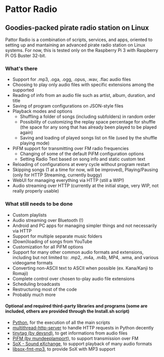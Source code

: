# Pattor Radio
## Goodies-packed pirate radio station on Linux

Pattor Radio is a combination of scripts, services, and apps, oriented to setting up and mantaining an advanced pirate radio station on Linux systems.
For now, this is tested only on the Raspberry Pi 3 with Raspberry Pi OS Buster 32-bit.

### What's there
- Support for .mp3, .oga, .ogg, .opus, .wav, .flac audio files
- Choosing to play only audio files with specific extensions among the supported
- Reading of info from an audio file such as artist, album, duration, and title
- Saving of program configurations on JSON-style files
- Playback modes and options
  - Shuffling a folder of songs (including subfolders) in random order
  - Possibility of customizing the replay space percentage for shuffle (the space for any song that has already been played to be played again)
  - Saving and loading of played songs list on file (used by the shuffle playing mode)
- PiFM support for transmitting over FM radio frequencies
  - Changing of some of the default PiFM configuration options
  - Setting Radio Text based on song info and static custom text
- Reloading of configurations at every cycle without program restart
- Skipping songs (1 at a time for now, will be improved), Playing/Pausing (only for HTTP Streaming, currently buggy)
- WebUI for managing everything via HTTP (still a WIP!)
- Audio streaming over HTTP (currently at the initial stage, very WIP, not really properly usable)

### What still needs to be done
- Custom playlists
- Audio streaming over Bluetooth (!)
- Android and PC apps for managing simpler things and not necessarily via HTTP
- Support for multiple separate music folders
- (Down)loading of songs from YouTube
- Customization for all PiFM options
- Support for many other common audio formats and extensions, including but not limited to: .mp2, .m4a, .m4b, MP4, .wma, and various videogame formats
- Converting non-ASCII text to ASCII when possible (ex. Kana/Kanji to Romaji)
- Complete control over chosen to-play audio file extensions
- Scheduling broadcasts
- Restructuring most of the code
- Probably much more

#### Optional and required third-party libraries and programs (some are included, others are provided through the Install.sh script)
- [Python](https://www.python.org/), for the execution of all the main scripts
- [multithread-http-server](https://github.com/0rtis/multithread-http-server) to handle HTTP requests in Python decently
- [tinytag (by devsnd)](https://github.com/devsnd/tinytag), to get informations from audio files
- [PiFM (by mundeeplamport)](https://github.com/mundeeplamport/PiFM.git), to support transmission over FM
- [SoX - Sound eXchange](http://sox.sourceforge.net/), to support playback of many audio formats
- [libsox-fmt-mp3](https://packages.debian.org/search?keywords=libsox-fmt-mp3), to provide SoX with MP3 support